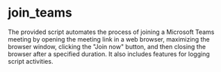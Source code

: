 # join_teams
The provided script automates the process of joining a Microsoft Teams meeting by opening the meeting link in a web browser, maximizing the browser window, clicking the "Join now" button, and then closing the browser after a specified duration. It also includes features for logging script activities.
